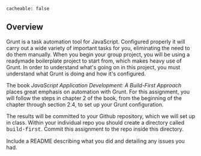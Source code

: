 ```
cacheable: false
```

## Overview

Grunt is a task automation tool for JavaScript. Configured properly it will carry out a wide variety of important tasks for you, eliminating the need to do them manually. When you begin your group project, you will be using a readymade boilerplate project to start from, which makes heavy use of Grunt. In order to understand what's going on in this project, you must understand what Grunt is doing and how it's configured.

The book *JavaScript Application Development: A Build-First Approach* places great emphasis on automation with Grunt. For this assignment, you will follow the steps in chapter 2 of the book, from the beginning of the chapter through section 2.4, to set up your Grunt configuration.

The results will be committed to your Github repository, which we will set up in class. Within your individual repo you should create a directory called <span style="font-family: 'Courier New', Courier, 'Lucida Sans Typewriter', 'Lucida Typewriter', monospace;">build-first</span>. Commit this assignment to the repo inside this directory.

Include a README describing what you did and detailing any issues you had.
